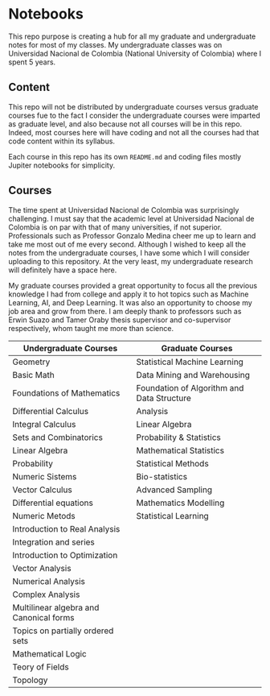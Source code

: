 # Notebooks


This repo purpose is creating a hub for all my graduate and undergraduate notes for most of my classes. My undergraduate classes was on Universidad Nacional de Colombia (National University of Colombia) where I spent 5 years. 


## Content

This repo will not be distributed by undergraduate courses versus graduate courses fue to the fact I consider the undergraduate courses were imparted as graduate level, and also because not all courses will be in this repo. Indeed, most courses here will have coding and not all the courses had that code content within its syllabus. 

Each course in this repo has its own `README.md` and coding files mostly Jupiter notebooks for simplicity.


## Courses


The time spent at Universidad Nacional de Colombia was surprisingly challenging. I must say that the academic level at Universidad Nacional de Colombia is on par with that of many universities, if not superior. Professionals such as Professor Gonzalo Medina cheer me up to learn and take me most out of me every second. Although I wished to keep all the notes from the undergraduate courses, I have some which I will consider uploading to this repository. At the very least, my undergraduate research will definitely have a space here.

My graduate courses provided a great opportunity to focus all the previous knowledge I had from college and apply it to hot topics such as Machine Learning, AI, and Deep Learning. It was also an opportunity to choose my job area and grow from there. I am deeply thank to professors such as Erwin Suazo and Tamer Oraby thesis supervisor and co-supervisor respectively, whom taught me more than science. 



| Undergraduate Courses              | Graduate Courses                    |
|------------------------------------|-------------------------------------|
| Geometry                           | Statistical Machine Learning        |
| Basic Math                         | Data Mining and Warehousing         |
| Foundations of Mathematics         | Foundation of Algorithm and Data Structure |
| Differential Calculus              | Analysis                            |
| Integral Calculus                  | Linear Algebra                      |
| Sets and Combinatorics             | Probability & Statistics            |
| Linear Algebra                     | Mathematical Statistics             |
| Probability                        | Statistical Methods                 |
| Numeric Sistems                    | Bio-statistics                      |
| Vector Calculus                    | Advanced Sampling                   |
| Differential equations             | Mathematics Modelling               |
| Numeric Metods                     | Statistical Learning                |
| Introduction to Real Analysis      |                                     |
| Integration and series             |                                     |
| Introduction to Optimization       |                                     |
| Vector Analysis                    |                                     |
| Numerical Analysis                 |                                     |
| Complex Analysis                   |                                     |
| Multilinear algebra and Canonical forms |                                  |
| Topics on partially ordered sets   |                                     |
| Mathematical Logic                 |                                     |
| Teory of Fields                    |                                     |
| Topology                           |                                     |